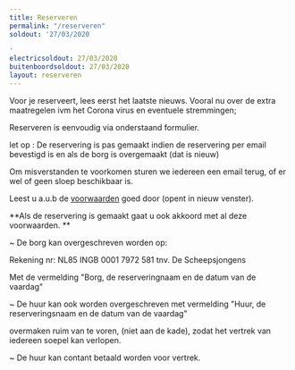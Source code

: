 ```yaml
---
title: Reserveren
permalink: "/reserveren"
soldout: '27/03/2020

'
electricsoldout: 27/03/2020
buitenboordsoldout: 27/03/2020
layout: reserveren
---
```


Voor je reserveert, lees eerst het laatste nieuws.
Vooral nu over de extra maatregelen ivm het Corona virus en eventuele stremmingen;

Reserveren is eenvoudig via onderstaand formulier.

let op : De reservering is pas gemaakt indien de reservering per email bevestigd is en als de borg is overgemaakt (dat is nieuw)

Om misverstanden te voorkomen sturen we iedereen een email terug, of er wel of geen sloep beschikbaar is.

Leest u a.u.b de [voorwaarden](voorwaarden) goed door (opent in nieuw venster).

**Als de reservering is gemaakt gaat u ook akkoord met al deze voorwaarden.
**
 
~ De borg kan overgeschreven worden op:
 
Rekening nr:  NL85 INGB 0001 7972 581
              tnv. De Scheepsjongens

Met de vermelding "Borg, de reserveringnaam en de datum van de vaardag" 

~ De huur kan ook worden overgeschreven met vermelding "Huur, de reserveringsnaam en de datum van de vaardag" 

overmaken ruim van te voren, (niet aan de kade),  zodat het vertrek van iedereen soepel kan verlopen.

~ De huur kan contant betaald worden voor vertrek.
